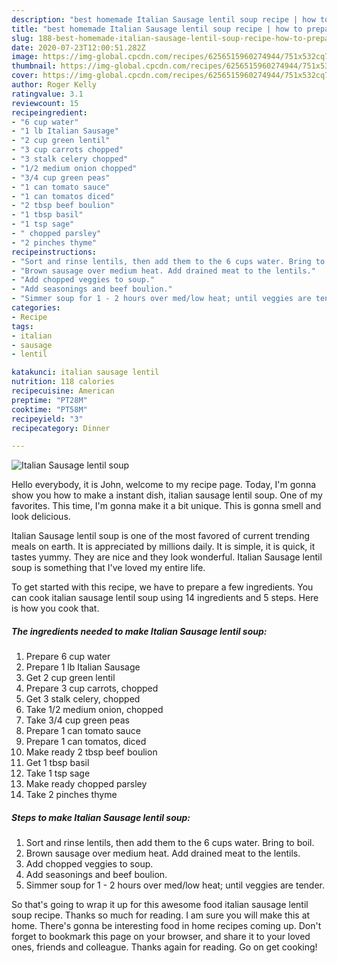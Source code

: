 ```yaml
---
description: "best homemade Italian Sausage lentil soup recipe | how to prepare Italian Sausage lentil soup"
title: "best homemade Italian Sausage lentil soup recipe | how to prepare Italian Sausage lentil soup"
slug: 188-best-homemade-italian-sausage-lentil-soup-recipe-how-to-prepare-italian-sausage-lentil-soup
date: 2020-07-23T12:00:51.282Z
image: https://img-global.cpcdn.com/recipes/6256515960274944/751x532cq70/italian-sausage-lentil-soup-recipe-main-photo.jpg
thumbnail: https://img-global.cpcdn.com/recipes/6256515960274944/751x532cq70/italian-sausage-lentil-soup-recipe-main-photo.jpg
cover: https://img-global.cpcdn.com/recipes/6256515960274944/751x532cq70/italian-sausage-lentil-soup-recipe-main-photo.jpg
author: Roger Kelly
ratingvalue: 3.1
reviewcount: 15
recipeingredient:
- "6 cup water"
- "1 lb Italian Sausage"
- "2 cup green lentil"
- "3 cup carrots chopped"
- "3 stalk celery chopped"
- "1/2 medium onion chopped"
- "3/4 cup green peas"
- "1 can tomato sauce"
- "1 can tomatos diced"
- "2 tbsp beef boulion"
- "1 tbsp basil"
- "1 tsp sage"
- " chopped parsley"
- "2 pinches thyme"
recipeinstructions:
- "Sort and rinse lentils, then add them to the 6 cups water. Bring to boil."
- "Brown sausage over medium heat. Add drained meat to the lentils."
- "Add chopped veggies to soup."
- "Add seasonings and beef boulion."
- "Simmer soup for 1 - 2 hours over med/low heat; until veggies are tender."
categories:
- Recipe
tags:
- italian
- sausage
- lentil

katakunci: italian sausage lentil 
nutrition: 118 calories
recipecuisine: American
preptime: "PT28M"
cooktime: "PT58M"
recipeyield: "3"
recipecategory: Dinner

---
```



![Italian Sausage lentil soup](https://img-global.cpcdn.com/recipes/6256515960274944/751x532cq70/italian-sausage-lentil-soup-recipe-main-photo.jpg)

Hello everybody, it is John, welcome to my recipe page. Today, I'm gonna show you how to make a instant dish, italian sausage lentil soup. One of my favorites. This time, I'm gonna make it a bit unique. This is gonna smell and look delicious.



Italian Sausage lentil soup is one of the most favored of current trending meals on earth. It is appreciated by millions daily. It is simple, it is quick, it tastes yummy. They are nice and they look wonderful. Italian Sausage lentil soup is something that I've loved my entire life.


To get started with this recipe, we have to prepare a few ingredients. You can cook italian sausage lentil soup using 14 ingredients and 5 steps. Here is how you cook that.

<!--inarticleads1-->

##### The ingredients needed to make Italian Sausage lentil soup:

1. Prepare 6 cup water
1. Prepare 1 lb Italian Sausage
1. Get 2 cup green lentil
1. Prepare 3 cup carrots, chopped
1. Get 3 stalk celery, chopped
1. Take 1/2 medium onion, chopped
1. Take 3/4 cup green peas
1. Prepare 1 can tomato sauce
1. Prepare 1 can tomatos, diced
1. Make ready 2 tbsp beef boulion
1. Get 1 tbsp basil
1. Take 1 tsp sage
1. Make ready  chopped parsley
1. Take 2 pinches thyme




<!--inarticleads2-->

##### Steps to make Italian Sausage lentil soup:

1. Sort and rinse lentils, then add them to the 6 cups water. Bring to boil.
1. Brown sausage over medium heat. Add drained meat to the lentils.
1. Add chopped veggies to soup.
1. Add seasonings and beef boulion.
1. Simmer soup for 1 - 2 hours over med/low heat; until veggies are tender.




So that's going to wrap it up for this awesome food italian sausage lentil soup recipe. Thanks so much for reading. I am sure you will make this at home. There's gonna be interesting food in home recipes coming up. Don't forget to bookmark this page on your browser, and share it to your loved ones, friends and colleague. Thanks again for reading. Go on get cooking!
